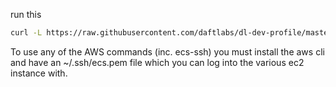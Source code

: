 run this 

```bash
curl -L https://raw.githubusercontent.com/daftlabs/dl-dev-profile/master/install.sh | bash
```

To use any of the AWS commands (inc. ecs-ssh) you must install the aws cli and have an ~/.ssh/ecs.pem file which you can log into the various ec2 instance with.
